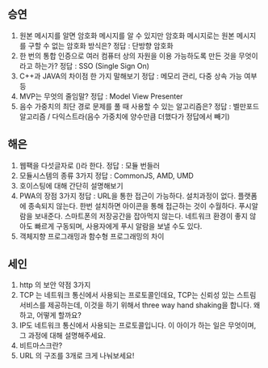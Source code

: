 ## 승연

1. 원본 메시지를 알면 암호화 메시지를 알 수 있지만 암호화 메시지로는 원본 메시지를 구할 수 없는 암호화 방식은?
정답 : 단방향 암호화
2. 한 번의 통합 인증으로 여러 컴퓨터 상의 자원을 이용 가능하도록 만든 것을 무엇이라고 하는가?
정답 : SSO (Single Sign On)
3. C++과 JAVA의 차이점 한 가지 말해보기
정답 : 메모리 관리, 다중 상속 가능 여부 등
4. MVP는 무엇의 줄임말?
정답 : Model View Presenter
5. 음수 가중치의 최단 경로 문제를 풀 때 사용할 수 있는 알고리즘은?
정답 : 벨만포드 알고리즘 / 다익스트라(음수 가중치에 양수만큼 더했다가 정답에서 빼기)

## 해은

1. 웹팩을 다섯글자로 ()라 한다.
정답 : 모듈 번들러
2. 모듈시스템의 종류 3가지
정답 :  CommonJS, AMD, UMD
3. 호이스팅에 대해 간단히 설명해보기
4. PWA의 장점 3가지
정답 : URL을 통한 접근이 가능하다. 설치과정이 없다. 플랫폼에 종속되지 않는다. 한번 설치하면 아이콘을 통해 접근하는 것이 수월하다. 푸시알람을 보내준다. 스마트폰의 저장공간을 잡아먹지 않는다. 네트워크 환경이 좋지 않아도 빠르게 구동되며, 사용자에게 푸시 알람을 보낼
수도 있다.
5. 객체지향 프로그래밍과 함수형 프로그래밍의 차이

## 세인

1. http 의 보안 약점 3가지
2. TCP 는 네트워크 통신에서 사용되는 프로토콜인데요,
TCP는 신뢰성 있는 스트림 서비스를 제공하는데, 이것을 하기 위해서 three way hand shaking을 합니다. 왜 하고, 어떻게 할까요?
3. IP도 네트워크 통신에서 사용되는 프로토콜입니다.
이 아이가 하는 일은 무엇이며, 그 과정에 대해 설명해주세요.
4. 비트마스크란?
5. URL 의 구조를 3개로 크게 나눠보세요!